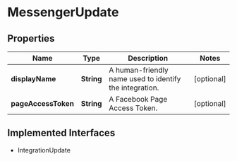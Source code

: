 

# MessengerUpdate

## Properties

Name | Type | Description | Notes
------------ | ------------- | ------------- | -------------
**displayName** | **String** | A human-friendly name used to identify the integration. |  [optional]
**pageAccessToken** | **String** | A Facebook Page Access Token. |  [optional]


## Implemented Interfaces

* IntegrationUpdate



